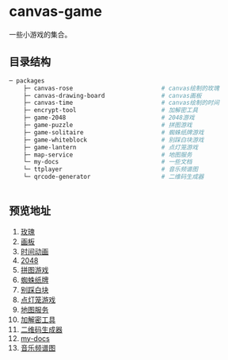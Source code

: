 # canvas-game

一些小游戏的集合。

## 目录结构

```bash
─ packages                       
    ├─ canvas-rose                         # canvas绘制的玫瑰
    ├─ canvas-drawing-board                # canvas画板
    ├─ canvas-time                         # canvas绘制的时间
    ├─ encrypt-tool                        # 加解密工具
    ├─ game-2048                           # 2048游戏
    ├─ game-puzzle                         # 拼图游戏
    ├─ game-solitaire                      # 蜘蛛纸牌游戏
    ├─ game-whiteblock                     # 别踩白块游戏
    ├─ game-lantern                        # 点灯笼游戏
    ├─ map-service                         # 地图服务
    └─ my-docs                             # 一些文档
    └─ ttplayer                            # 音乐频谱图
    └─ qrcode-generator                    # 二维码生成器
    
```


## 预览地址

1. [玫瑰](https://novlan1.github.io/canvas-game/packages/canvas-rose/index.html)
2. [画板](https://novlan1.github.io/canvas-game/packages/canvas-drawing-board/index.html)
3. [时间动画](https://novlan1.github.io/canvas-game/packages/canvas-time/index.html)
4. [2048](https://novlan1.github.io/canvas-game/packages/game-2048/index.html)
5. [拼图游戏](https://novlan1.github.io/canvas-game/packages/game-puzzle/index.html)
6. [蜘蛛纸牌](https://novlan1.github.io/canvas-game/packages/game-solitaire/docs/index.html)
7. [别踩白块](https://novlan1.github.io/canvas-game/packages/game-whiteblock/index.html)
8. [点灯笼游戏](https://novlan1.github.io/canvas-game/packages/game-lantern/docs/index.html#/index)
9. [地图服务](https://novlan1.github.io/canvas-game/packages/map-service/index.html)
10. [加解密工具](https://novlan1.github.io/canvas-game/packages/encrypt-tool/index.html)
11. [二维码生成器](https://novlan1.github.io/canvas-game/packages/qrcode-generator/index.html)
12. [my-docs](https://novlan1.github.io/canvas-game/packages/my-docs/docs/index.html)
13. [音乐频谱图](https://novlan1.github.io/canvas-game/packages/ttplayer/build/index.html)
 


